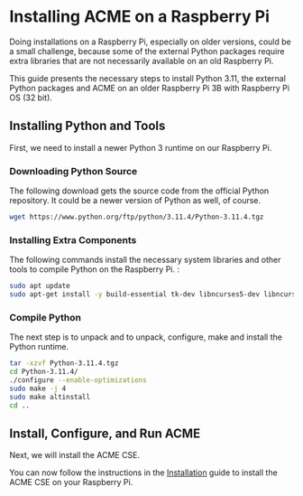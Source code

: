 # Installing ACME on a Raspberry Pi

Doing installations on a Raspberry Pi, especially on older versions, could be a small challenge, because some of the external Python packages require extra libraries that are not necessarily available on an old Raspberry Pi.

This guide presents the necessary steps to install Python 3.11, the external Python packages and ACME on an older Raspberry Pi 3B with Raspberry Pi OS (32 bit).

## Installing Python and Tools

First, we need to install a newer Python 3 runtime on our Raspberry Pi.

### Downloading Python Source

The following download gets the source code from the official Python repository. It could be a newer version of Python as well, of course.

```sh title="Download Python"
wget https://www.python.org/ftp/python/3.11.4/Python-3.11.4.tgz
```

### Installing Extra Components

The following commands install the necessary system libraries and other tools to compile Python on the Raspberry Pi. :

```sh title="Install Extra Components and Libraries"
sudo apt update
sudo apt-get install -y build-essential tk-dev libncurses5-dev libncursesw5-dev libreadline6-dev libdb5.3-dev libgdbm-dev libsqlite3-dev libssl-dev libbz2-dev libexpat1-dev liblzma-dev zlib1g-dev libffi-dev libatlas-base-dev libgeos-dev gfortran git cmake libpq-dev
```

### Compile Python

The next step is to unpack and to unpack, configure, make and install the Python runtime.

```sh title="Compile Python"
tar -xzvf Python-3.11.4.tgz 
cd Python-3.11.4/
./configure --enable-optimizations
sudo make -j 4
sudo make altinstall
cd ..
```

## Install, Configure, and Run ACME

Next, we will install the ACME CSE. 

You can now follow the instructions in the [Installation](../setup/Installation.md) guide to install the ACME CSE on your Raspberry Pi.



 